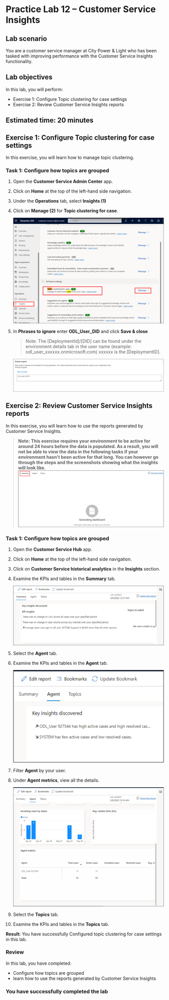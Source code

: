 # Practice Lab 12 – Customer Service Insights

## Lab scenario

You are a customer service manager at City Power & Light who has been tasked with improving performance with the Customer Service Insights functionality.

## Lab objectives
In this lab, you will perform:
+ Exercise 1: Configure Topic clustering for case settings
+ Exercise 2: Review Customer Service Insights reports

## Estimated time: 20 minutes 

## Exercise 1: Configure Topic clustering for case settings

In this exercise, you will learn how to manage topic clustering.

### Task 1: Configure how topics are grouped

1. Open the **Customer Service Admin Center** app.

2. Click on **Home** at the top of the left-hand side navigation.

3. Under the **Operations** tab, select **Insights (1)**

4. Click on **Manage (2)** for **Topic clustering for case**.

    ![](../images/collaboration-27.png)

5. In **Phrases to ignore** enter **ODL_User_DID** and click **Save & close**

    >Note: The [DeploymentId]/[DID] can be found under the environment details tab in the user name (example: odl_user_xxxxxx.onmicrosoft.com) xxxxxx is the [DeploymentID].

    ![](../images/ignore.png)

## Exercise 2: Review Customer Service Insights reports

In this exercise, you will learn how to use the reports generated by Customer Service Insights.

>**Note: This exercise requires your environment to be active for around 24 hours before the data is populated. As a result, you will not be able to view the data in the following tasks if your environment hasn't been active for that long. You can however go through the steps and the screenshots showing what the insights will look like.**
![](../images/setup.png)

### Task 1: Configure how topics are grouped

1. Open the **Customer Service Hub** app.

2. Click on **Home** at the top of the left-hand side navigation.

3. Click on **Customer Service historical analytics** in the **Insights** section.

4. Examine the KPIs and tables in the **Summary** tab.

   ![](../images/collaboration-29.png)
   

5. Select the **Agent** tab.

6. Examine the KPIs and tables in the **Agent** tab.

   ![](../images/collaboration-30.png)

7. Filter **Agent** by your user.

8. Under **Agent metrics**, view all the details.

   ![](../images/collaboration-31.png)

9. Select the **Topics** tab.

10. Examine the KPIs and tables in the **Topics** tab.

**Result:** You have successfully Configured topic clustering for case settings in this lab.

### Review
In this lab, you have completed:
- Configure how topics are grouped
- learn how to use the reports generated by Customer Service Insights

### You have successfully completed the lab
